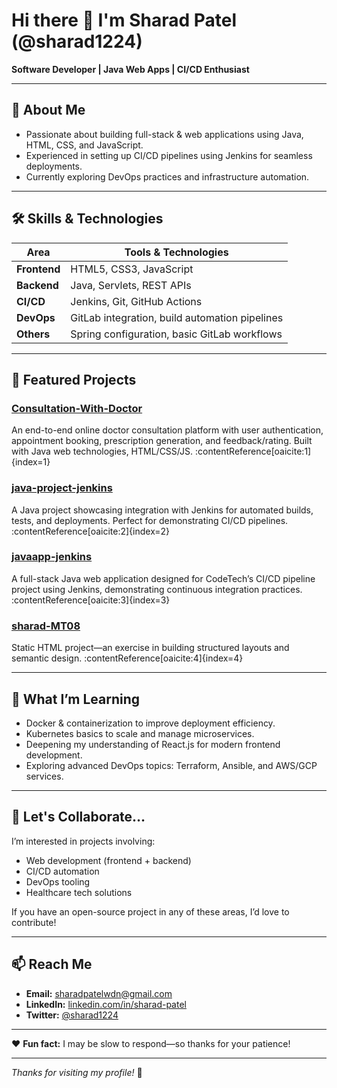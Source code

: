 # Hi there 👋 I'm Sharad Patel (@sharad1224)

**Software Developer | Java Web Apps | CI/CD Enthusiast**

---

## 🔭 About Me

- Passionate about building full-stack & web applications using Java, HTML, CSS, and JavaScript.
- Experienced in setting up CI/CD pipelines using Jenkins for seamless deployments.
- Currently exploring DevOps practices and infrastructure automation.

---

## 🛠️ Skills & Technologies

| Area            | Tools & Technologies                                      |
|-----------------|-----------------------------------------------------------|
| **Frontend**    | HTML5, CSS3, JavaScript                                   |
| **Backend**     | Java, Servlets, REST APIs                                |
| **CI/CD**       | Jenkins, Git, GitHub Actions                             |
| **DevOps**      | GitLab integration, build automation pipelines           |
| **Others**      | Spring configuration, basic GitLab workflows             |

---

## 💼 Featured Projects

### **[Consultation-With-Doctor](https://github.com/sharad1224/Consultation-With-Doctor)**
An end-to-end online doctor consultation platform with user authentication, appointment booking, prescription generation, and feedback/rating. Built with Java web technologies, HTML/CSS/JS. :contentReference[oaicite:1]{index=1}

### **[java-project-jenkins](https://github.com/sharad1224/java-project-jenkins)**
A Java project showcasing integration with Jenkins for automated builds, tests, and deployments. Perfect for demonstrating CI/CD pipelines. :contentReference[oaicite:2]{index=2}

### **[javaapp-jenkins](https://github.com/sharad1224/javaapp-jenkins)**
A full-stack Java web application designed for CodeTech’s CI/CD pipeline project using Jenkins, demonstrating continuous integration practices. :contentReference[oaicite:3]{index=3}

### **[sharad-MT08](https://github.com/sharad1224/sharad-MT08)**
Static HTML project—an exercise in building structured layouts and semantic design. :contentReference[oaicite:4]{index=4}

---

## 🌱 What I’m Learning

- Docker & containerization to improve deployment efficiency.
- Kubernetes basics to scale and manage microservices.
- Deepening my understanding of React.js for modern frontend development.
- Exploring advanced DevOps topics: Terraform, Ansible, and AWS/GCP services.

---

## 🤝 Let's Collaborate…

I’m interested in projects involving:
- Web development (frontend + backend)
- CI/CD automation
- DevOps tooling
- Healthcare tech solutions

If you have an open-source project in any of these areas, I’d love to contribute!

---

## 📫 Reach Me

- **Email:** sharadpatelwdn@gmail.com  
- **LinkedIn:** [linkedin.com/in/sharad-patel](https://www.linkedin.com)  
- **Twitter:** [@sharad1224](https://twitter.com/sharad1224)

---

❤️ **Fun fact:** I may be slow to respond—so thanks for your patience!

---

_Thanks for visiting my profile!_ 🚀
